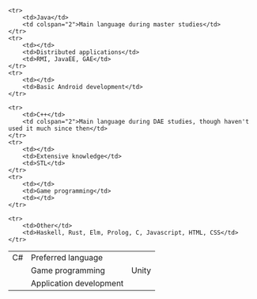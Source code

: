 <table>
	<tr>
		<td>C#</td>
		<td>Preferred language</td>
		<td></td>
	</tr>
	<tr>
		<td></td>
		<td>Game programming</td>
		<td>Unity</td>
	</tr>
	<tr>
		<td></td>
		<td>Application development</td>
		<td></td>
	</tr>

	<tr>
		<td>Java</td>
		<td colspan="2">Main language during master studies</td>
	</tr>
	<tr>
		<td></td>
		<td>Distributed applications</td>
		<td>RMI, JavaEE, GAE</td>
	</tr>
	<tr>
		<td></td>
		<td>Basic Android development</td>
	</tr>

	<tr>
		<td>C++</td>
		<td colspan="2">Main language during DAE studies, though haven't used it much since then</td>
	</tr>
	<tr>
		<td></td>
		<td>Extensive knowledge</td>
		<td>STL</td>
	</tr>
	<tr>
		<td></td>
		<td>Game programming</td>
		<td></td>
	</tr>

	<tr>
		<td>Other</td>
		<td>Haskell, Rust, Elm, Prolog, C, Javascript, HTML, CSS</td>
	</tr>
</table>
